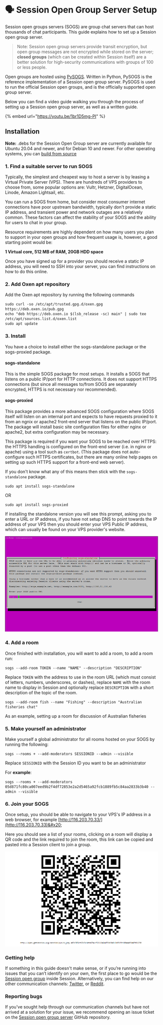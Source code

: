 # 🗣 Session Open Group Server Setup

Session open groups servers (SOGS) are group chat servers that can host thousands of chat participants. This guide explains how to set up a Session open group server.

> Note: Session open group servers provide transit encryption, but open group messages are not encrypted while stored on the server; **closed groups** (which can be created within Session itself) are a better solution for high-security communications with groups of 100 or less people.

Open groups are hosted using [PySOGS](https://github.com/oxen-io/session-pysogs). Written in Python, PySOGS is the reference implementation of a Session open group server. PySOGS is used to run the official Session open groups, and is the officially supported open group server.&#x20;

Below you can find a video guide walking you through the process of setting up a Session open group server, as well as a written guide.

{% embed url="https://youtu.be/1br1D5mg-PI" %}

## Installation

**Note:** .debs for the Session Open Group server are currently available for Ubuntu 20.04 and newer, and for Debian 10 and newer. For other operating systems, you can [build from source](https://github.com/oxen-io/session-pysogs/blob/dev/install-uwsgi.md)&#x20;

### 1. Find a suitable server to run SOGS&#x20;

Typically, the simplest and cheapest way to host a server is by leasing a Virtual Private Server (VPS). There are hundreds of VPS providers to choose from, some popular options are: Vultr, Hetzner, DigitalOcean, Linode, Amazon Lightsail, etc.

You can run a SOGS from home, but consider most consumer internet connections have poor upstream bandwidth, typically don't provide a static IP address, and transient power and network outages are a relatively common. These factors can affect the stability of your SOGS and the ability for users to chat in your group.

Resource requirements are highly dependent on how many users you plan to support in your open groups and how frequent usage is, however, a good starting point would be:&#x20;

**1 Virtual core, 512 MB of RAM, 20GB HDD space**

Once you have signed up for a provider you should receive a static IP address, you will need to SSH into your server, you can find instructions on how to do this online.&#x20;

### 2. Add Oxen apt repository&#x20;

Add the Oxen apt repository by running the following commands

```
sudo curl -so /etc/apt/trusted.gpg.d/oxen.gpg https://deb.oxen.io/pub.gpg
echo "deb https://deb.oxen.io $(lsb_release -sc) main" | sudo tee /etc/apt/sources.list.d/oxen.list
sudo apt update
```

### 3. Install &#x20;

You have a choice to install either the sogs-standalone package or the sogs-proxied package.&#x20;

#### sogs-standalone

This is the simple SOGS package for most setups. It installs a SOGS that listens on a public IP/port for HTTP connections. It does not support HTTPS connections (but since all messages to/from SOGS are separately encrypted, HTTPS is not necessary nor recommended).

#### sogs-proxied

This package provides a more advanced SOGS configuration where SOGS itself will listen on an internal port and expects to have requests proxied to it from an ngnix or apache2 front-end server that listens on the public IP/port. The package will install basic site configuration files for either nginx or apache2, but extra configuration may be necessary.

This package is required if you want your SOGS to be reached over HTTPS: the HTTPS handling is configured on the front-end server (i.e. in nginx or apache) using a tool such as `certbot`. (This package does not auto-configure such HTTPS certificates, but there are many online help pages on setting up such HTTPS support for a front-end web server).

If you don't know what any of this means then stick with the `sogs-standalone` package.

```
sudo apt install sogs-standalone
```

OR

```
sudo apt install sogs-proxied
```

If installing the standalone version you will see this prompt, asking you to enter a URL or IP address, if you have not setup DNS to point towards the IP address of your VPS then you should enter your VPS Public IP address, which can usually be found on your VPS provider's website. &#x20;

![](<../../.gitbook/assets/image (2).png>)

### 4. Add a room

Once finished with installation, you will want to add a room, to add a room run:

```
sogs --add-room TOKEN --name "NAME" --description "DESCRIPTION"
```

Replace `TOKEN` with the address to use in the room URL (which must consist of letters, numbers, underscores, or dashes), replace `NAME` with the room name to display in Session and optionally replace `DESCRIPTION` with a short description of the topic of the room.

```
sogs --add-room fish --name "Fishing" --description "Australian fisheries chat"
```

As an example, setting up a room for discussion of Australian fisheries&#x20;

### 5. Make yourself an administrator

Make yourself a global administrator for all rooms hosted on your SOGS by running the following:

```
sogs --rooms + --add-moderators SESSIONID --admin --visible
```

Replace `SESSIONID` with the Session ID you want to be an administrator

For **example**:

```
sogs --rooms + --add-moderators 05d871fc80ca007eed9b2f4df72853e2a2d5465a92fcb1889fb5c84aa2833b3b40 --admin --visible
```

### 6. Join your SOGS

Once setup, you should be able to navigate to your VPS's IP address in a web browser, for example [http://116.203.70.33/](http://116.203.70.33)&#x20;

Here you should see a list of your rooms, clicking on a room will display a QR code and the link required to join the room, this link can be copied and pasted into a Session client to join a group.

![](<../../.gitbook/assets/image (3).png>)

### Getting help

If something in this guide doesn't make sense, or if you’re running into issues that you can’t identify on your own, the first place to go would be the [Session open group](http://116.203.70.33/session?public\_key=a03c383cf63c3c4efe67acc52112a6dd734b3a946b9545f488aaa93da7991238) inside Session. Alternatively, you can find help on our other communication channels: [Twitter](https://twitter.com/Oxen\_io), or [Reddit](https://reddit.com/oxen\_io).

### Reporting bugs

If you've sought help through our communication channels but have not arrived at a solution for your issue, we recommend opening an issue ticket on the [Session open group server](https://github.com/oxen-io/session-pysogs) GitHub repository.
